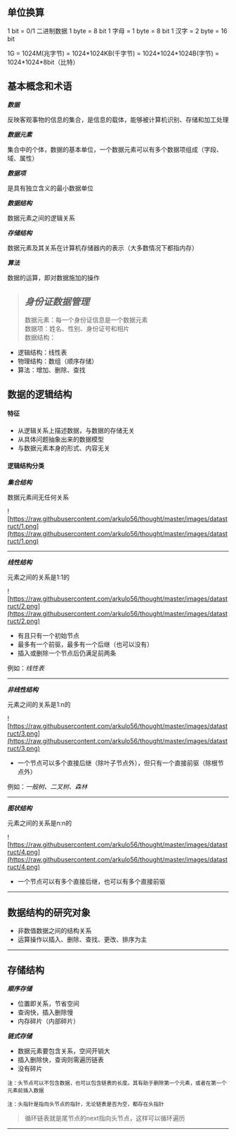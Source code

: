 ## 单位换算


1 bit = 0/1 二进制数据
1 byte = 8 bit
1 字母 = 1 byte = 8 bit
1 汉字 = 2 byte = 16 bit

1G = 1024M(兆字节) = 1024*1024KB(千字节) = 1024\*1024\*1024B(字节) = 1024\*1024\*8bit（比特）



## 基本概念和术语

***数据***

反映客观事物的信息的集合，是信息的载体，能够被计算机识别、存储和加工处理

***数据元素***

集合中的个体，数据的基本单位，一个数据元素可以有多个数据项组成（字段、域、属性）

***数据项***

是具有独立含义的最小数据单位

***数据结构***

数据元素之间的逻辑关系

***存储结构***

数据元素及其关系在计算机存储器内的表示（大多数情况下都指内存）

***算法***

数据的运算，即对数据施加的操作

> ***身份证数据管理***   
> -      
> 数据元素：每一个身份证信息是一个数据元素     
> 数据项：姓名、性别、身份证号和相片     
> 数据结构：    
>
* 逻辑结构：线性表
* 物理结构：数组（顺序存储）
* 算法：增加、删除、查找


## 数据的逻辑结构

#### 特征

* 从逻辑关系上描述数据，与数据的存储无关
* 从具体问题抽象出来的数据模型
* 与数据元素本身的形式、内容无关

#### 逻辑结构分类

***集合结构*** 

数据元素间无任何关系

![https://raw.githubusercontent.com/arkulo56/thought/master/images/datastruct/1.png](https://raw.githubusercontent.com/arkulo56/thought/master/images/datastruct/1.png) 

***

***线性结构*** 

元素之间的关系是1:1的

 ![https://raw.githubusercontent.com/arkulo56/thought/master/images/datastruct/2.png](https://raw.githubusercontent.com/arkulo56/thought/master/images/datastruct/2.png)
 
* 有且只有一个初始节点
* 最多有一个前驱，最多有一个后继（也可以没有）
* 插入或删除一个节点后仍满足前两条

例如：*线性表*

***

***非线性结构***

元素之间的关系是1:n的

![https://raw.githubusercontent.com/arkulo56/thought/master/images/datastruct/3.png](https://raw.githubusercontent.com/arkulo56/thought/master/images/datastruct/3.png)

* 一个节点可以多个直接后继（除叶子节点外），但只有一个直接前驱（除根节点外）

例如：*一般树、二叉树、森林*

***

***图状结构***

元素之间的关系是n:n的

![https://raw.githubusercontent.com/arkulo56/thought/master/images/datastruct/4.png](https://raw.githubusercontent.com/arkulo56/thought/master/images/datastruct/4.png)

* 一个节点可以有多个直接后继，也可以有多个直接前驱

***

## 数据结构的研究对象

* 非数值数据之间的结构关系
* 运算操作以插入、删除、查找、更改、排序为主

***


## 存储结构

***顺序存储***

* 位置即关系，节省空间
* 查询快，插入删除慢
* 内存碎片（内部碎片）




***链式存储***

* 数据元素要包含关系，空间开销大
* 插入删除快，查询则需遍历链表
* 没有碎片

`注：头节点可以不包含数据，也可以包含链表的长度。其有助于删除第一个元素，或者在第一个元素前插入数据`

`注：头指针是指向头节点的指针，无论链表是否为空，都存在头指针`

> 循环链表就是尾节点的next指向头节点，这样可以循环遍历

***













